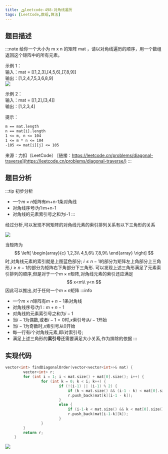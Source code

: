 ```yaml
---
title: 🛺leetcode-498-对角线遍历 
tags: [LeetCode,数组,算法]
---
```


## 题目描述

:::note
给你一个大小为 m x n 的矩阵 mat ，请以对角线遍历的顺序，用一个数组返回这个矩阵中的所有元素。

示例 1：  
输入：mat = [[1,2,3],[4,5,6],[7,8,9]]  
输出：[1,2,4,7,5,3,6,8,9]  
![](https://skywalkerch-1303839378.cos.ap-nanjing.myqcloud.com/202307261850869.svg)

示例 2：  
输入：mat = [[1,2],[3,4]]  
输出：[1,2,3,4]

提示：
```txt
m == mat.length
n == mat[i].length
1 <= m, n <= 104
1 <= m * n <= 104
-105 <= mat[i][j] <= 105
```
来源：力扣（LeetCode）
[链接：https://leetcode.cn/problems/diagonal-traverse](https://leetcode.cn/problems/diagonal-traverse/)
:::
## 题目分析

:::tip
初步分析
- 一个$m \times n$矩阵有m+n-1条对角线
- 对角线序号i为1:m+n-1
- 对角线的元素索引号之和为i-1
:::

经过分析,可以发现不同矩阵的对角线元素的索引排列关系有以下三角形的关系

![](https://skywalkerch-1303839378.cos.ap-nanjing.myqcloud.com/202307261909562.svg)

当矩阵为
$$
\left[ \begin{array}{c}
	1,2,3\\
	4,5,6\\
	7,8,9\\
\end{array} \right] 
$$
时,对角线元素的索引就是上图蓝色部分;
$i \leq n-1$的部分为矩阵左上角部分上三角形,$i \geq n-1$的部分为矩阵右下角部分下三角形.
可以发现上述三角形满足了元素索引排列的顺序,但是对于一个$m\times n$矩阵,对角线元素的索引还应满足
$$
x<m\\
y<n
$$
因此可以推出,对于任何一个$m \times n$矩阵
:::info
- 一个$m \times n$矩阵有$m+n-1$条对角线
- 对角线序号i为$1:m+n-1$
- 对角线的元素索引号之和为$i-1$
- 当$i-1$为偶数,或者$i-1=0$时,$x$索引号从$i-1$开始
- 当$i-1$为奇数时,$x$索引号从0开始
- 每一行有$i$个对角线元素,即$i$对索引号;
- 满足上述三角形的**索引号**还需要满足大小关系,作为排除的依据
:::
## 实现代码
```cpp
vector<int> findDiagonalOrder(vector<vector<int>>& mat) {
		vector<int> r;
		for (int i = 1; i < mat.size() + mat[0].size(); i++) {
				for (int k = 0; k < i; k++) {
						if (!(i-1) || (i-1) % 2) {
							if (k < mat.size() && (i-1 - k) < mat[0].size()) 
							r.push_back(mat[k][i-1 - k]);
						}
						else {
							if (i-1-k < mat.size() && k < mat[0].size())
							r.push_back(mat[i-1-k][k]);
						}
				}
		}
		return r;
	}
```
![](https://skywalkerch-1303839378.cos.ap-nanjing.myqcloud.com/202307261926812.png)